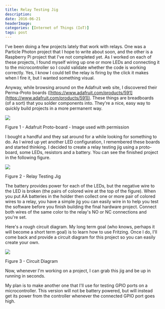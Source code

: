 ```yaml
---
title: Relay Testing Jig
description: 
date: 2016-06-21
headerImage: 
categories: [Internet of Things (IoT)]
tags: post
---
```


I've been doing a few projects lately that work with relays. One was a Particle Photon project that I hope to write about soon, and the other is a Raspberry Pi project that I've not completed yet. As I worked on each of these projects, I found myself wiring up one or more LEDs and connecting it to the microcontroller so I could validate whether the code is working correctly. Yes, I know I could tell the relay is firing by the click it makes when I fire it, but I wanted something visual.

Anyway, while browsing around on the Adafruit web site, I discovered their Perma-Proto boards ([https://www.adafruit.com/products/591](https://www.adafruit.com/products/591)). These things are breadboards (of a sort) that you solder components into. They're a nice, easy way to quickly build projects in a more permanent way.

![](/images/2016/adafruit-perma-proto-board.png)

Figure 1 - Adafruit Proto-board - Image used with permission

I bought a handful and they sat around for a while looking for something to do. As I wired up yet another LED configuration, I remembered these boards and started thinking. I decided to create a relay testing jig using a proto-board, some LEDs, resistors and a battery. You can see the finished project in the following figure.

![](/images/2016/relay-testing-jig-cropped-640.png)

Figure 2 - Relay Testing Jig

The battery provides power for each of the LEDs, but the negative wire to the LED is broken (the pairs of colored wire at the top of the figure). When you put AA batteries in the holder then collect one or more pair of colored wires to a relay, you have a simple jig you can easily wire in to help you test the software before you finish building the final hardware project. Connect both wires of the same color to the relay's NO or NC connections and you're set.

Here's a rough circuit diagram. My long term goal (who knows, perhaps it will become a short term goal) is to learn how to use Fritzing. Once I do, I'll come back and provide a circuit diagram for this project so you can easily create your own.

![](/images/2016/relay-testing-jig.png)

Figure 3 - Circuit Diagram

Now, whenever I'm working on a project, I can grab this jig and be up in running in seconds.

My plan is to make another one that I'll use for testing GPIO ports on a microcontroller. This version will not be battery powered, but will instead get its power from the controller whenever the connected GPIO port goes high.